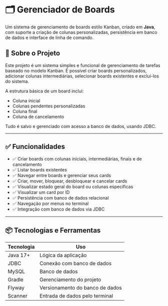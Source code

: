 # 🗂️ Gerenciador de Boards

Um sistema de gerenciamento de boards estilo Kanban, criado em **Java**, com suporte a criação de colunas personalizadas, persistência em banco de dados e interface de linha de comando.

## 🧠 Sobre o Projeto

Este projeto é um sistema simples e funcional de gerenciamento de tarefas baseado no modelo Kanban. É possível criar boards personalizados, adicionar colunas intermediárias, selecionar boards existentes e excluí-los do sistema.

A estrutura básica de um board inclui:
- Coluna inicial
- Colunas pendentes personalizadas
- Coluna final
- Coluna de cancelamento

Tudo é salvo e gerenciado com acesso a banco de dados, usando JDBC.

---

## ✅ Funcionalidades

- ✅ Criar boards com colunas iniciais, intermediárias, finais e de cancelamento
- ✅ Listar boards existentes
- ✅ Navegar entre boards e gerenciar seus cards
- ✅ Criar, mover, bloquear, desbloquear e cancelar cards
- ✅ Visualizar estado geral do board ou colunas específicas
- ✅ Visualizar um card por ID
- ✅ Persistência com banco de dados relacional
- ✅ Navegação por menus no terminal
- ✅ Integração com banco de dados via JDBC

---

## 📦 Tecnologias e Ferramentas

| Tecnologia | Uso |
|------------|-----|
| Java 17+   | Lógica da aplicação |
| JDBC       | Conexão com banco de dados |
| MySQL      | Banco de dados |
| Gradle     | Gerenciamento do projeto |
| Flyway     | Versionamento do banco de dados |
| Scanner    | Entrada de dados pelo terminal |